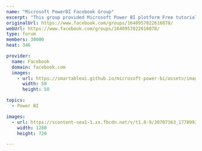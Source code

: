 ```yaml
---
name: "Microsoft PowerBI Facebook Group"
excerpt: "This group provided Microsoft Power BI plotform Free tutorials and Questions and Answers. If any real time issues"
originalUrl: https://www.facebook.com/groups/1640957022616078/
webUrl: https://www.facebook.com/groups/1640957022616078/
type: forum
members: 30000
heat: 346

provider:
  name: Facebook
  domain: facebook.com
  images:
    - url: https://smartableai.github.io/microsoft-power-bi/assets/images/organizations/facebook.com-50x50.jpg
      width: 50
      height: 50

topics:
  - Power BI

images:
  - url: https://scontent-sea1-1.xx.fbcdn.net/v/t1.0-9/30707363_1778993415493874_5927504787779092480_n.jpg?_nc_cat=110&_nc_sid=ca434c&_nc_ohc=X1sVwoaXlIIAX8UmBNE&_nc_ht=scontent-sea1-1.xx&oh=5b17d94fbbcb4855fad878fe12b36f84&oe=5F93FA25
    width: 1280
    height: 720

---
```


